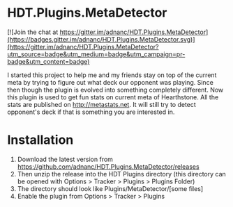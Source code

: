 # HDT.Plugins.MetaDetector

[![Join the chat at https://gitter.im/adnanc/HDT.Plugins.MetaDetector](https://badges.gitter.im/adnanc/HDT.Plugins.MetaDetector.svg)](https://gitter.im/adnanc/HDT.Plugins.MetaDetector?utm_source=badge&utm_medium=badge&utm_campaign=pr-badge&utm_content=badge)


I started this project to help me and my friends stay on top of the current meta by trying to figure out what deck our opponent was playing. Since then though the plugin is evolved into something completely different. Now this plugin is used to get fun stats on current meta of Hearthstone. All the stats are published on http://metastats.net. It will still try to detect opponent's deck if that is something you are interested in. 

# Installation

1. Download the latest version from https://github.com/adnanc/HDT.Plugins.MetaDetector/releases
2. Then unzip the release into the HDT Plugins directory (this directory can be opened with Options > Tracker > Plugins > Plugins Folder)
3. The directory should look like Plugins/MetaDetector/[some files]
4. Enable the plugin from Options > Tracker > Plugins

